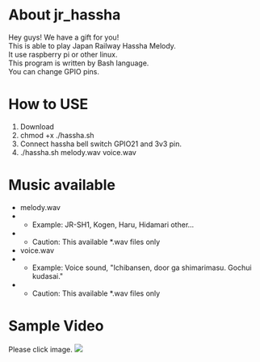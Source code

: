 # About jr_hassha
Hey guys! We have a gift for you!  
This is able to play Japan Railway Hassha Melody.  
It use raspberry pi or other linux.  
This program is written by Bash language.  
You can change GPIO pins.  

# How to USE
1. Download
2. chmod +x ./hassha.sh
3. Connect hassha bell switch GPIO21 and 3v3 pin.
4. ./hassha.sh melody.wav voice.wav

# Music available
* melody.wav
* * Example: JR-SH1, Kogen, Haru, Hidamari other...
* * Caution: This available *.wav files only
* voice.wav
* * Example: Voice sound, "Ichibansen, door ga shimarimasu. Gochui kudasai."
* * Caution: This available *.wav files only

# Sample Video
Please click image.
[![](https://img.youtube.com/vi/fCtRBINqf8A/0.jpg)](https://www.youtube.com/watch?v=fCtRBINqf8A)

